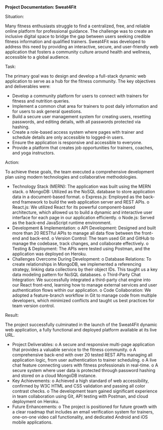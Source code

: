 **Project Documentation: Sweat4Fit**

Situation:

Many fitness enthusiasts struggle to find a centralized, free, and reliable online platform for professional guidance. The challenge was to create an inclusive digital space to bridge the gap between users seeking credible fitness information and qualified trainers. Sweat4Fit was developed to address this need by providing an interactive, secure, and user-friendly web application that fosters a community culture around health and wellness, accessible to a global audience.

Task:

The primary goal was to design and develop a full-stack dynamic web application to serve as a hub for the fitness community.
The key objectives and deliverables were:
* Develop a community platform for users to connect with trainers for fitness and nutrition queries.
* Implement a common chat area for trainers to post daily information and for users to ask general questions.
* Build a secure user management system for creating users, resetting passwords, and editing details, with all passwords protected via hashing.
* Create a role-based access system where pages with trainer and schedule details are only accessible to logged-in users.
* Ensure the application is responsive and accessible to everyone.
* Provide a platform that creates job opportunities for trainers, coaches, and yoga instructors.

Action:

To achieve these goals, the team executed a comprehensive development plan using modern technologies and collaborative methodologies.
* Technology Stack (MERN): The application was built using the MERN stack.
o MongoDB: Utilized as the NoSQL database to store application data in a document-based format.
o Express.js: Employed as the back-end framework to build the web application server and REST APIs.
o React.js: We utilized React for its powerful component-based architecture, which allowed us to build a dynamic and interactive user interface for each page in our application efficiently.
o Node.js: Served as the back-end JavaScript runtime environment.
* Development & Implementation:
o API Development: Designed and built more than 20 RESTful APIs to manage all data flow between the front-end and back-end.
o Version Control: The team used Git and GitHub to manage the codebase, track changes, and collaborate effectively.
o Testing & Deployment: The APIs were tested using Postman, and the application was deployed on Heroku.
* Challenges Overcome During Development:
o Database Relations: To create relationships in MongoDB, we implemented a referencing strategy, linking data collections by their object IDs. This taught us a key data modeling pattern for NoSQL databases.
o Third-Party Chat Integration: We successfully integrated a third-party chat engine into our React front-end, learning how to manage external services and user authentication flows within our application.
o Code Collaboration: We adopted a feature-branch workflow in Git to manage code from multiple developers, which minimized conflicts and taught us best practices for team version control.

Result:

The project successfully culminated in the launch of the 
Sweat4Fit dynamic web application, a fully functional and deployed platform available at its live URL.
* Project Deliverables:
o A secure and responsive multi-page application that provides a valuable service to the fitness community.
o A comprehensive back-end with over 20 tested REST APIs managing all application logic, from user authentication to trainer scheduling.
o A live chat feature connecting users with fitness professionals in real-time.
o A secure system where user data is protected through password hashing and stored on a cloud MongoDB instance.
* Key Achievements:
o Achieved a high standard of web accessibility, confirmed by W3C HTML and CSS validation and passing all color contrast checks.
o The development team gained significant experience in team collaboration using Git, API testing with Postman, and cloud deployment on Heroku.
* Future Enhancements:
o The project is positioned for future growth with a clear roadmap that includes an email verification system for trainers, one-on-one video call functionality, and dedicated Android and iOS mobile applications.


